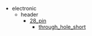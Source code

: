 * electronic
  * header
    * [28_pin](electronic/header/28_pin)
      * [through_hole_short](electronic/header/28_pin/through_hole_short)
